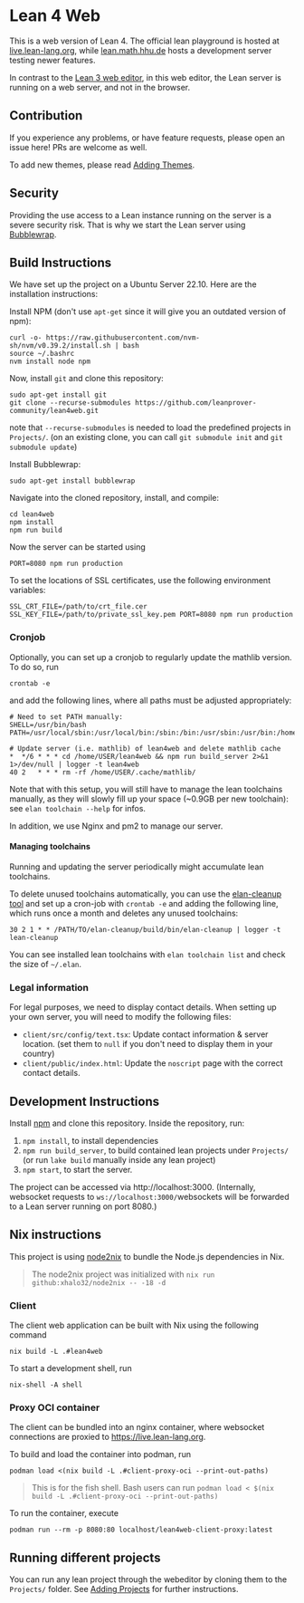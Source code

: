 # Lean 4 Web

This is a web version of Lean 4. The official lean playground is hosted at [live.lean-lang.org](https://live.lean-lang.org), while [lean.math.hhu.de](https://lean.math.hhu.de) hosts a development server testing newer features.



In contrast to the [Lean 3 web editor](https://github.com/leanprover-community/lean-web-editor), in this web editor, the Lean server is
running on a web server, and not in the browser.

## Contribution

If you experience any problems, or have feature requests, please open an issue here!
PRs are welcome as well.

To add new themes, please read [Adding Themes](client/public/themes/README.md).

## Security
Providing the use access to a Lean instance running on the server is a severe security risk. That is why we start the Lean server
using [Bubblewrap](https://github.com/containers/bubblewrap).

## Build Instructions

We have set up the project on a Ubuntu Server 22.10.
Here are the installation instructions:

Install NPM (don't use `apt-get` since it will give you an outdated version of npm):
```
curl -o- https://raw.githubusercontent.com/nvm-sh/nvm/v0.39.2/install.sh | bash
source ~/.bashrc
nvm install node npm
```

Now, install `git` and clone this repository:
```
sudo apt-get install git
git clone --recurse-submodules https://github.com/leanprover-community/lean4web.git
```

note that `--recurse-submodules` is needed to load the predefined projects in `Projects/`. (on an existing clone, you can call `git submodule init` and `git submodule update`)

Install Bubblewrap:
```
sudo apt-get install bubblewrap
```

Navigate into the cloned repository, install, and
compile:
```
cd lean4web
npm install
npm run build
```

Now the server can be started using
```
PORT=8080 npm run production
```

To set the locations of SSL certificates, use the following environment variables:
```
SSL_CRT_FILE=/path/to/crt_file.cer SSL_KEY_FILE=/path/to/private_ssl_key.pem PORT=8080 npm run production
```

### Cronjob

Optionally, you can set up a cronjob to regularly update the mathlib version.
To do so, run
```
crontab -e
```
and add the following lines, where all paths must be adjusted appropriately:
```
# Need to set PATH manually:
SHELL=/usr/bin/bash
PATH=/usr/local/sbin:/usr/local/bin:/sbin:/bin:/usr/sbin:/usr/bin:/home/USER/.elan/bin:/home/USER/.nvm/versions/node/v20.8.0/bin/

# Update server (i.e. mathlib) of lean4web and delete mathlib cache
*  */6 * * * cd /home/USER/lean4web && npm run build_server 2>&1 1>/dev/null | logger -t lean4web
40 2   * * * rm -rf /home/USER/.cache/mathlib/
```

Note that with this setup, you will still have to manage the lean toolchains manually, as they will slowly fill up your space (~0.9GB per new toolchain): see `elan toolchain --help` for infos.

In addition, we use Nginx and pm2 to manage our server.

#### Managing toolchains

Running and updating the server periodically might accumulate lean toolchains.

To delete unused toolchains automatically, you can use the
[elan-cleanup tool](https://github.com/JLimperg/elan-cleanup) and set up a
cron-job with `crontab -e` and adding the following line, which runs once a month and
deletes any unused toolchains:

```
30 2 1 * * /PATH/TO/elan-cleanup/build/bin/elan-cleanup | logger -t lean-cleanup
```

You can see installed lean toolchains with `elan toolchain list`
and check the size of `~/.elan`.

### Legal information
For legal purposes, we need to display contact details. When setting up your own server,
you will need to modify the following files:

- `client/src/config/text.tsx`: Update contact information & server location. (set them to `null` if you don't need to display them in your country)
- `client/public/index.html`: Update the `noscript` page with the correct contact details.

## Development Instructions

Install [npm](https://www.npmjs.com/) and clone this repository. Inside the repository, run:

1. `npm install`, to install dependencies
2. `npm run build_server`, to build contained lean projects under `Projects/` (or run `lake build` manually inside any lean project)
3. `npm start`, to start the server.

The project can be accessed via http://localhost:3000. (Internally, websocket requests to `ws://localhost:3000/`websockets will be forwarded to a Lean server running on port 8080.)

## Nix instructions

This project is using [node2nix](https://github.com/svanderburg/node2nix) to bundle the Node.js dependencies in Nix.

> The node2nix project was initialized with `nix run github:xhalo32/node2nix -- -18 -d`

### Client

The client web application can be built with Nix using the following command

```shell
nix build -L .#lean4web
```

To start a development shell, run

```shell
nix-shell -A shell
```

### Proxy OCI container

The client can be bundled into an nginx container, where websocket connections are proxied to https://live.lean-lang.org.

To build and load the container into podman, run

```shell
podman load <(nix build -L .#client-proxy-oci --print-out-paths)
```

> This is for the fish shell. Bash users can run `podman load < $(nix build -L .#client-proxy-oci --print-out-paths)`

To run the container, execute

```shell
podman run --rm -p 8080:80 localhost/lean4web-client-proxy:latest
```

## Running different projects
You can run any lean project through the webeditor by cloning them to the `Projects/` folder. See [Adding Projects](Projects/README.md) for further instructions.
